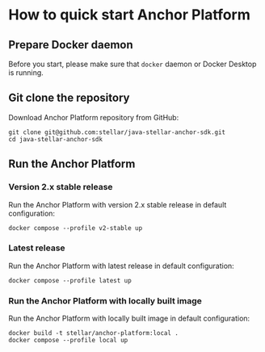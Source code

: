 # How to quick start Anchor Platform
## Prepare Docker daemon
Before you start, please make sure that `docker` daemon or Docker Desktop is running.

## Git clone the repository
Download Anchor Platform repository from GitHub:
```shell
git clone git@github.com:stellar/java-stellar-anchor-sdk.git
cd java-stellar-anchor-sdk
```

## Run the Anchor Platform
### Version 2.x stable release
Run the Anchor Platform with version 2.x stable release in default configuration:
```shell
docker compose --profile v2-stable up
```
### Latest release
Run the Anchor Platform with latest release in default configuration:
```shell
docker compose --profile latest up
```

### Run the Anchor Platform with locally built image
Run the Anchor Platform with locally built image in default configuration:
```shell
docker build -t stellar/anchor-platform:local .
docker compose --profile local up
```